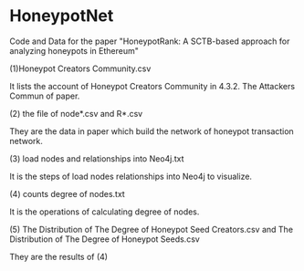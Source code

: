 # HoneypotNet
Code and Data for the paper "HoneypotRank: A SCTB-based approach for analyzing honeypots in Ethereum" 

(1)Honeypot Creators Community.csv 

It lists the account of Honeypot Creators Community in 4.3.2. The Attackers Commun of paper.

(2) the file of node*.csv and R*.csv 

They are the data in paper which build the network of honeypot transaction network.

(3) load nodes and relationships into Neo4j.txt

It is the steps of load nodes relationships into Neo4j to visualize.

(4) counts degree of nodes.txt    

It is the operations of calculating degree of nodes.

(5) The Distribution of The Degree of Honeypot Seed Creators.csv and The Distribution of The Degree of Honeypot Seeds.csv

They are the results of (4)




